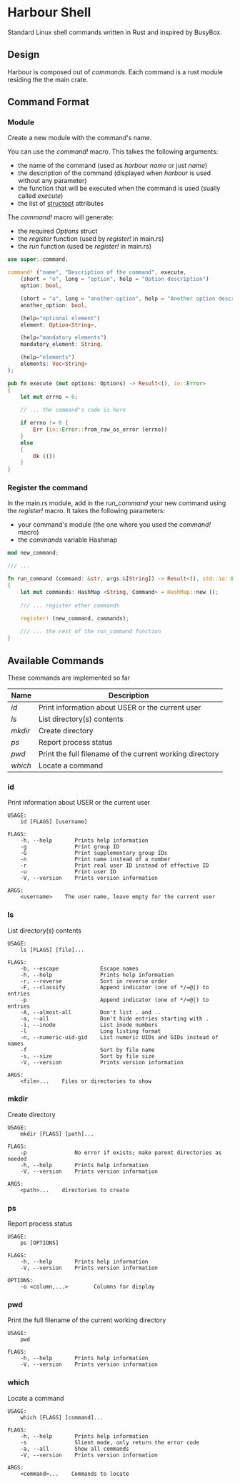 # Harbour Shell
Standard Linux shell commands written in Rust and inspired by BusyBox.

## Design 
Harbour is composed out of *commands*. Each command is a rust module residing the the main crate.

## Command Format

### Module

Create a new module with the command's name.

You can use the *command!* macro. This talkes the following arguments:
  * the name of the command (used as *harbour name* or just *name*)
  * the description of the command (displayed when *harbour* is used without any parameter)
  * the function that will be executed when the command is used (sually called *execute*)
  * the list of [structopt](https://docs.rs/structopt/0.3.5/structopt/) attributes

The *command!* macro will generate:
  * the required *Options* struct
  * the *register* function (used by *register!* in main.rs)
  * the *run* function (used be *register!* in main.rs)

````rust
use super::command;

command! ("name", "Description of the command", execute, 
	(short = "o", long = "option", help = "Option description")
	option: bool,

	(short = "a", long = "another-option", help = "Another option description")
	another_option: bool,

	(help="optional element")
	element: Option<String>,

    (help="mandatory elements")
	mandatory_element: String,

    (help="elements")
    elements: Vec<String>
);

pub fn execute (mut options: Options) -> Result<(), io::Error>
{
    let mut errno = 0;
	
    // ... the command's code is here

	if errno != 0 {
		Err (io::Error::from_raw_os_error (errno))
	}
	else
	{
		Ok (())
	}
}
````

### Register the command

In the main.rs module, add in the *run_command* your new command using the *register!* macro. It takes the following parameters:
  * your command's module (the one where you used the *command!* macro)
  * the *commands* variable Hashmap

````rust
mod new_command;

/// ...

fn run_command (command: &str, args:&[String]) -> Result<(), std::io::Error>
{
    let mut commands: HashMap <String, Command> = HashMap::new ();
    
    /// ... register other commands

    register! (new_command, commands);
    
    /// ... the rest of the run_command function
}
````

## Available Commands

These commands are implemented so far

Name | Description
------- | -----------------
*id* | Print information about USER or the current user
*ls* | List directory(s) contents
*mkdir* | Create directory
*ps* | Report process status
*pwd* | Print the full filename of the current working directory
*which* | Locate a command

### id
Print information about USER or the current user

```
USAGE:
    id [FLAGS] [username]

FLAGS:
    -h, --help       Prints help information
    -g               Print group ID
    -G               Print supplementary group IDs
    -n               Print name instead of a number
    -r               Print real user ID instead of effective ID
    -u               Print user ID
    -V, --version    Prints version information

ARGS:
    <username>    The user name, leave empty for the current user
```

### ls
List directory(s) contents

```
USAGE:
    ls [FLAGS] [file]...

FLAGS:
    -b, --escape             Escape names
    -h, --help               Prints help information
    -r, --reverse            Sort in reverse order
    -F, --classify           Append indicator (one of */=@|) to entries
    -p                       Append indicator (one of */=@|) to entries
    -A, --almost-all         Don't list . and ..
    -a, --all                Don't hide entries starting with .
    -i, --inode              List inode numbers
    -l                       Long listing format
    -n, --numeric-uid-gid    List numeric UIDs and GIDs instead of names
    -f                       Sort by file name
    -s, --size               Sort by file size
    -V, --version            Prints version information

ARGS:
    <file>...    Files or directories to show
```

### mkdir
Create directory

```
USAGE:
    mkdir [FLAGS] [path]...

FLAGS:
    -p               No error if exists; make parent directories as needed
    -h, --help       Prints help information
    -V, --version    Prints version information

ARGS:
    <path>...    directories to create
```

### ps
Report process status

```
USAGE:
    ps [OPTIONS]

FLAGS:
    -h, --help       Prints help information
    -V, --version    Prints version information

OPTIONS:
    -o <column,...>        Columns for display
```

### pwd
Print the full filename of the current working directory

```
USAGE:
    pwd

FLAGS:
    -h, --help       Prints help information
    -V, --version    Prints version information
```

### which
Locate a command

```
USAGE:
    which [FLAGS] [command]...

FLAGS:
    -h, --help       Prints help information
    -s               Slient mode, only return the error code
    -a, --all        Show all commands
    -V, --version    Prints version information

ARGS:
    <command>...    Commands to locate
```